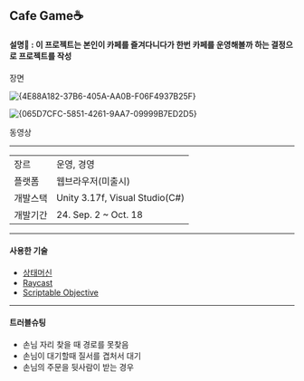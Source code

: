<h2>Cafe Game☕</h2>

<h4>설명📝 : 이 프로젝트는 본인이 카페를 즐겨다니다가 한번 카페를 운영해볼까 하는 결정으로 프로젝트를 작성</h4>

장면

![{4E88A182-37B6-405A-AA0B-F06F4937B25F}](https://github.com/user-attachments/assets/02d150fb-f94b-4112-885c-1176af3d5c98)

![{065D7CFC-5851-4261-9AA7-09999B7ED2D5}](https://github.com/user-attachments/assets/4000fdf2-2f75-4738-947b-ceea1fdbf9c6)




동영상

<hr/>
<table>
  <tr>
    <td>장르</td><td>운영, 경영</td>
  </tr>
  <tr>
    <td>플랫폼</td><td>웹브라우저(미출시)</td>
  </tr>
  <tr>
    <td>개발스택</td><td>Unity 3.17f, Visual Studio(C#)</td>
  </tr>
  <tr>
    <td>개발기간</td><td>24. Sep. 2 ~ Oct. 18</td>
  </tr>
</table>

<hr/>
<h4>사용한 기술</h4>
<ul>
  <li><a href="https://github.com/RCO8/CafeGame/blob/main/MDfiles/TechStacks/StateMachine.md">상태머신</a></li>
  <li><a href="https://github.com/RCO8/CafeGame/blob/main/MDfiles/TechStacks/Raycast.md">Raycast</a></li>
  <li><a href="https://github.com/RCO8/CafeGame/blob/main/MDfiles/TechStacks/ScriptableObjective.md">Scriptable Objective</a></li>
</ul>

<hr/>
<h4>트러블슈팅</h4>
<ul>
  <li>손님 자리 찾을 때 경로를 못찾음</li>
  <li>손님이 대기할때 질서를 겹처서 대기</li>
  <li>손님의 주문을 뒷사람이 받는 경우</li>
</ul>
